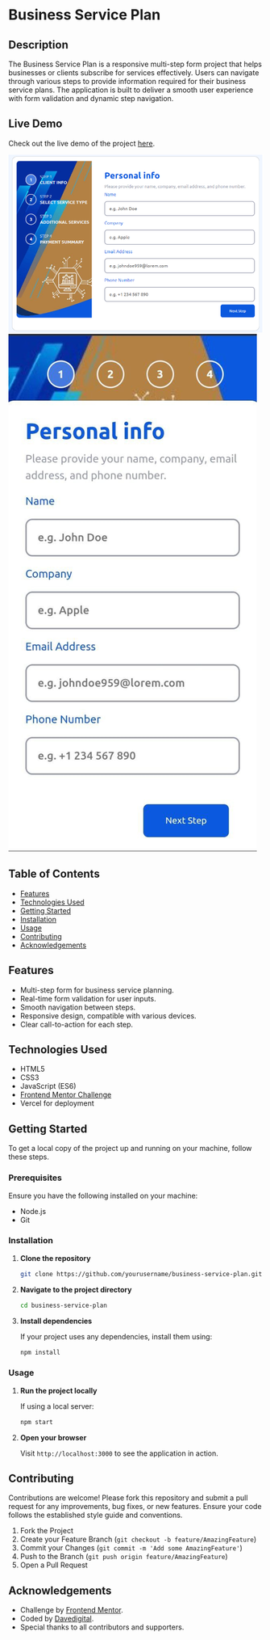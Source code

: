 # Business Service Plan

## Description

The Business Service Plan is a responsive multi-step form project that helps businesses or clients subscribe for services effectively. Users can navigate through various steps to provide information required for their business service plans. The application is built to deliver a smooth user experience with form validation and dynamic step navigation.

## Live Demo

Check out the live demo of the project [here](https://business-serive-plan.vercel.app/).

![Desktop view of the Business Service Plan](design/desktop-view.png)
![Mobile view of the Business Service Plan](design/mobile-view.jpg)

## Table of Contents

- [Features](#features)
- [Technologies Used](#technologies-used)
- [Getting Started](#getting-started)
- [Installation](#installation)
- [Usage](#usage)
- [Contributing](#contributing)
- [Acknowledgements](#acknowledgements)

## Features

- Multi-step form for business service planning.
- Real-time form validation for user inputs.
- Smooth navigation between steps.
- Responsive design, compatible with various devices.
- Clear call-to-action for each step.

## Technologies Used

- HTML5
- CSS3
- JavaScript (ES6)
- [Frontend Mentor Challenge](https://www.frontendmentor.io/)
- Vercel for deployment

## Getting Started

To get a local copy of the project up and running on your machine, follow these steps.

### Prerequisites

Ensure you have the following installed on your machine:

- Node.js
- Git

### Installation

1. **Clone the repository**

   ```bash
   git clone https://github.com/yourusername/business-service-plan.git
   ```

2. **Navigate to the project directory**

   ```bash
   cd business-service-plan
   ```

3. **Install dependencies**

   If your project uses any dependencies, install them using:

   ```bash
   npm install
   ```

### Usage

1. **Run the project locally**

   If using a local server:

   ```bash
   npm start
   ```

2. **Open your browser**

   Visit `http://localhost:3000` to see the application in action.

## Contributing

Contributions are welcome! Please fork this repository and submit a pull request for any improvements, bug fixes, or new features. Ensure your code follows the established style guide and conventions.

1. Fork the Project
2. Create your Feature Branch (`git checkout -b feature/AmazingFeature`)
3. Commit your Changes (`git commit -m 'Add some AmazingFeature'`)
4. Push to the Branch (`git push origin feature/AmazingFeature`)
5. Open a Pull Request

## Acknowledgements

- Challenge by [Frontend Mentor](https://www.frontendmentor.io?ref=challenge).
- Coded by [Davedigital](#).
- Special thanks to all contributors and supporters.